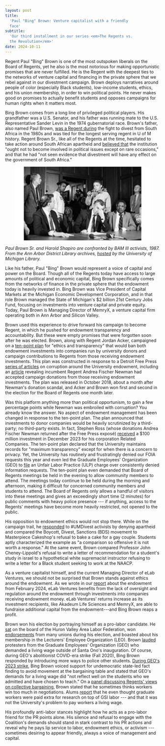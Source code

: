 ```yaml
---
layout: post
title:
  'Paul "Bing" Brown: Venture capitalist with a friendly
  face'
subtitle:
  'Our third installment in our series <em>The Regents vs.
  the Revolution</em>'
date: 2024-10-11
---
```


Regent Paul "Bing" Brown is one of the most outspoken
liberals on the Board of Regents, yet he also is the most
notorious for making opportunistic promises that are never
fulfilled. He is the Regent with the deepest ties to the
networks of venture capital and financing in the private
sphere that we rebel against in our divestment campaign.
Brown deploys narratives around people of color (especially
Black students), low-income students, ethics, and his union
membership, in order to win political points. He never makes
good on promises to actually benefit students and opposes
campaigns for human rights when it matters most.

Bing Brown comes from a long line of privileged political
players. His grandfather was a U.S. Senator, and his father
was running mate to the U.S. Representative Sander Levin in
the 1974 gubernatorial race. Brown's father, also named Paul
Brown,
[was a Regent during](https://quod.lib.umich.edu/u/umregproc/acw7513.1994.001/161)
the fight to divest from South Africa in the 1980s and was
tied for the longest serving regent in U of M history.
Regent Brown Sr., like all of the Regents at the time,
hesitated to take action around South African apartheid and
[believed that](https://michiganintheworld.history.lsa.umich.edu/antiapartheid/exhibits/show/exhibit/students-take-campus--1984-198/national-context--president-re%20https://michiganintheworld.history.lsa.umich.edu/antiapartheid/files/original/cf7308b1125433c4dbf79f290be15be9.pdf)
the institution "ought not to become involved in political
issues except on rare occasions," and that he had "not seen
evidence that divestment will have any effect on the
government of South Africa."

<div style="width: 100%; display: flex; place-content: center;">
    <div style="max-width: 50ch;">
        <img src="/assets/img/paul_brown.png" width="488" height="266" style="width: 100%; height: auto;">
    </div>
</div>

_Paul Brown Sr. and Harold Shapiro are confronted by BAM III
activists, 1987. From the Ann Arbor District Library
archives,
[hosted](https://apps.lib.umich.edu/online-exhibits/exhibits/show/history-of-the-william-monroe-/item/9530?exhibit=266&page=3456)
by the University of Michigan Library._

Like his father, Paul "Bing" Brown would represent a voice
of capital and power on the Board. Though all of the Regents
today have access to large amounts of political and economic
capital, Bing Brown specifically comes from the networks of
finance in the private sphere that the endowment today is
heavily invested in. Bing Brown was Vice President of
Capital Markets at the Michigan Economic Development
Corporation, and in that role Brown managed the State of
Michigan's \$2 billion 21st Century Jobs Fund, focusing on
investments into venture capital and private equity. Today,
Paul Brown is Managing Director of MemryX, a venture capital
firm operating both in Ann Arbor and Silicon Valley.

Brown used this experience to drive forward his campaign to
become Regent, in which he pushed for endowment transparency
and accountability. But these were empty promises that were
forgotten soon after he was elected. Brown, along with
Regent Jordan Acker, campaigned on a
[ten-point plan](https://www.facebook.com/story.php/?story_fbid=1939650096142784&id=1450468641727601)
for "ethics and transparency" that would ban both endowment
investments into companies run by university donors and
campaign contributions to Regents from those receiving
endowment investments. This plan was constructed in response
to a Detroit Free Press
[series of articles](https://www.freep.com/story/news/local/michigan/2018/02/02/how-we-did/1013416001/)
on corruption around the University endowment, including an
[article](https://www.freep.com/story/news/local/michigan/2018/09/13/university-michigan-regents-investments-campaigns/948952002/)
revealing incumbent Regent Andrea Fischer Newman had
accepted campaign donations from those receiving endowment
investments. The plan was released in October 2018, about a
month after Newman's donation scandal, and Acker and Brown
won first and second in the election for the Board of
Regents one month later.

Was this platform anything more than political opportunism,
to gain a few percentage points while Newman was embroiled
with corruption? You already know the answer. No aspect of
endowment management has been changed in response to the
ten-point plan. The plan announced that investments to donor
companies would be heavily scrutinized by a third-party; no
third-party exists. In fact, Stephen Ross (whose donations
Andrea Fischer Newman returned after the Free Press exposé)
[received](https://regents.umich.edu/files/meetings/06-24/2024-06-IX-1.pdf)
a \$100 million investment in December 2023 for his
corporation Related Companies. The ten-point plan declared
that the University maintains records for "maximum
transparency" except for when there is a concern to privacy.
Yet, the University has routinely and frustratingly denied
our FOIA requests this year and even led the Graduate
Employees' Organization (GEO) to
[file](https://x.com/geo3550/status/1790387580111904868/photo/1)
an Unfair Labor Practice (ULP) charge over consistently
denied information requests. The ten-point plan even
demanded that Board of Regents meetings be held in the
evening to allow community members to attend. The meetings
today continue to be held during the morning and afternoon,
making it difficult for concerned community members and
students to attend. The Board of Regents only allows a
handful of visitors into these meetings and gives an
exceedingly short time (2 minutes) for public comments with
heavy police presence --- if anything, access to the
Regents' meetings have become more heavily restricted, not
opened to the public.

His opposition to endowment ethics would not stop there.
While on the campaign trail, he
[responded](https://www.michigandaily.com/michigan-in-color/progressive-except-palestine-university-regents-fail-protect-academic-freedom-0/)
to #UMDivest activists by denying apartheid and compared the
Boycott, Divest, Sanctions (BDS) movement to Masterpiece
Cakeshop's refusal to bake a cake for a gay couple. Students
aptly characterized the example as "a comparison so
offensive it is not worth a response." At the same event,
Brown compared Professor John Cheney-Lippold's refusal to
write a letter of recommendation for a student's study in
israel to a hypothetical white supremacist instructor
refusing to write a letter for a Black student seeking to
work at the NAACP.

As a venture capitalist himself, and the current Managing
Director of eLab Ventures, we should not be surprised that
Brown stands against ethics around the endowment. As we
wrote in our [report](http://bit.ly/UMEndowmentGuide) about
the endowment from February 2024, eLab Ventures benefits
from the lack of oversight and regulation around the
endowment through investments into companies receiving
endowment money. eLab Ventures' returns increase as its
investment recipients, like Akadeum Life Sciences and
MemryX, are able to fundraise additional capital from the
endowment---and Bing Brown reaps a profit.

Brown won his election by portraying himself as a pro-labor
candidate. He
[sat](https://www.michigandaily.com/news/administration/conversation-paul-brown-democratic-candidate-um-board-regents/)
on the board of the Huron Valley Area Labor Federation, won
[endorsements](https://twitter.com/geo3550/status/1060213257720479746)
from many unions during his election, and boasted about his
membership in the Lecturers' Employee Organization (LEO).
Brown
[lauded](https://www.michigandaily.com/news/administration/geo-protest-interrupts-onos-inaugural-procession-route/)
protesters from the Graduate Employees' Organization (GEO)
who demanded a living wage outside of Santa Ono's
inauguration. Of course, during GEO's abolitionist COVID-era
strike (Fall 2020), Bing Brown responded by introducing more
ways to police other students.
[During GEO's 2023 strike](https://www.youtube.com/watch?v=xStLhXRxUcA&t=5756s),
Bing Brown voiced support for undemocratic state-led fact
finding to avoid movement at the bargaining table and stated
that GEO's demands for a living wage did "not reflect well
on the students who we admitted and have chosen to teach."
On a
[panel discussing Regents' views on collective bargaining](https://www.youtube.com/watch?v=8kH2cG9raao),
Brown stated that he sometimes thinks workers win too much
in negotiations. Alums
[report](https://x.com/jenn_rubin/status/1649510205468868613)
that he even thought graduate workers were paid extra for
research on top of GSI labor --- and that it was not the
University's problem to pay workers a living wage.

His profoundly anti-labor stances highlight how he acts as a
pro-labor friend for the PR points alone. His silence and
refusal to engage with the Coalition's demands should stand
in stark contrast to his PR actions and reveal why he pays
lip service to labor, endowment ethics, or activism ---
sometimes desiring to appear friendly, always a voice of
management and capital.
